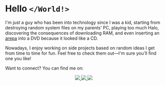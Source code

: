 <h1> Hello <code>&lt;/World!&gt;</code> </h1>

I'm just a guy who has been into technology since I was a kid, starting from destroying random system files on my parents' PC, playing too much Halo, discovering the consequences of downloading RAM, and even inserting an [arepa](https://en.wikipedia.org/wiki/Arepa) into a DVD because it looked like a CD.

Nowadays, I enjoy working on side projects based on random ideas I get from time to time for fun. Feel free to check them out—I'm sure you'll find one you like!

Want to connect? You can find me on:
<p align="center">
    <a href="https://jeangiraldoo.github.io">
        <img src="https://img.shields.io/badge/Personal_website-purple?style=for-the-badge">
    </a>
    <a href="https://www.linkedin.com/in/jeanngiraldo/">
        <img src="https://img.shields.io/badge/Linkedin-blue?style=for-the-badge&logo=linkedin">
    </a>
    <a href="https://lichess.org/@/Bloxus">
        <img src="https://img.shields.io/badge/Lichess-goldenrod?style=for-the-badge&logo=lichess">
    </a>
</p>
